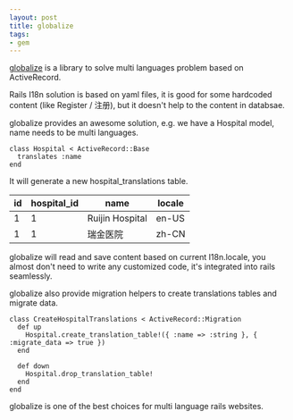 ```yaml
---
layout: post
title: globalize
tags:
- gem
---
```


[globalize][1] is a library to solve multi languages problem based on
ActiveRecord.

Rails I18n solution is based on yaml files, it is good for some
hardcoded content (like Register / 注册), but it doesn't help to the
content in databsae.

globalize provides an awesome solution, e.g. we have a Hospital model,
name needs to be multi languages.

```
class Hospital < ActiveRecord::Base
  translates :name
end
```

It will generate a new hospital_translations table.

| id | hospital_id | name | locale |
| ----- | ----- | ----- | ----- |
| 1 | 1 | Ruijin Hospital | en-US |
| 1 | 1 | 瑞金医院 | zh-CN |

globalize will read and save content based on current I18n.locale, you
almost don't need to write any customized code, it's integrated into
rails seamlessly.

globalize also provide migration helpers to create translations tables
and migrate data.

```
class CreateHospitalTranslations < ActiveRecord::Migration
  def up
    Hospital.create_translation_table!({ :name => :string }, { :migrate_data => true })
  end

  def down
    Hospital.drop_translation_table!
  end
end
```

globalize is one of the best choices for multi language rails
websites.

[1]: https://github.com/globalize/globalize
